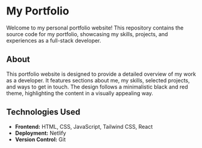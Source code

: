 # My Portfolio

Welcome to my personal portfolio website! This repository contains the source code for my portfolio, showcasing my skills, projects, and experiences as a full-stack developer.
## About

This portfolio website is designed to provide a detailed overview of my work as a developer. It features sections about me, my skills, selected projects, and ways to get in touch. The design follows a minimalistic black and red theme, highlighting the content in a visually appealing way.

## Technologies Used

- **Frontend:** HTML, CSS, JavaScript, Tailwind CSS, React
- **Deployment:** Netlify
- **Version Control:** Git
  
